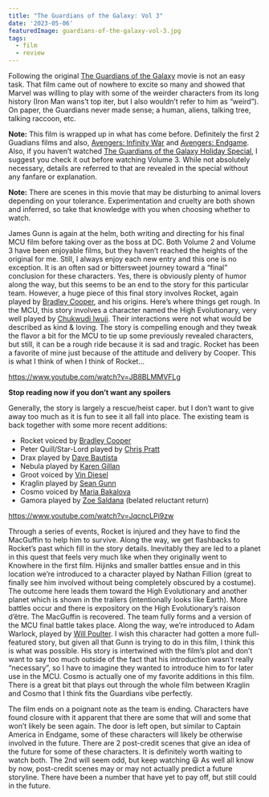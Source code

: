 ```yaml
---
title: "The Guardians of the Galaxy: Vol 3"
date: '2023-05-06'
featuredImage: guardians-of-the-galaxy-vol-3.jpg
tags: 
  - film
  - review
---
```

Following the original [The Guardians of the Galaxy](https://www.imdb.com/title/tt2015381/) movie is not an easy task. That film came out of nowhere to excite so many and showed that Marvel was willing to play with some of the weirder characters from its long history (Iron Man wans’t top iter, but I also wouldn’t refer to him as “weird”). On paper, the Guardians never made sense; a human, aliens, talking tree, talking raccoon, etc.

**Note:** This film is wrapped up in what has come before. Definitely the first 2 Guadians films and also, [Avengers: Infinity War](https://www.imdb.com/title/tt4154756/) and [Avengers: Endgame](https://www.imdb.com/title/tt4154796/). Also, if you haven’t watched [The Guardians of the Galaxy Holiday Special](https://www.imdb.com/title/tt4154796/), I suggest you check it out before watching Volume 3. While not absolutely necessary, details are referred to that are revealed in the special without any fanfare or explanation.

**Note:** There are scenes in this movie that may be disturbing to animal lovers depending on your tolerance. Experimentation and cruelty are both shown and inferred, so take that knowledge with you when choosing whether to watch.

James Gunn is again at the helm, both writing and directing for his final MCU film before taking over as the boss at DC. Both Volume 2 and Volume 3 have been enjoyable films, but they haven’t reached the heights of the original for me. Still, I always enjoy each new entry and this one is no exception. It is an often sad or bittersweet journey toward a “final” conclusion for these characters. Yes, there is obviously plenty of humor along the way, but this seems to be an end to the story for this particular team. However, a huge piece of this final story involves Rocket, again played by [Bradley Cooper](https://www.imdb.com/name/nm0177896/), and his origins. Here’s where things get rough. In the MCU, this story involves a character named the High Evolutionary, very well played by [Chukwudi Iwuji](https://www.imdb.com/name/nm1030244/). Their interactions were not what would be described as kind & loving. The story is compelling enough and they tweak the flavor a bit for the MCU to tie up some previously revealed characters, but still, it can be a rough ride because it is sad and tragic. Rocket has been a favorite of mine just because of the attitude and delivery by Cooper. This is what I think of when I think of Rocket…

https://www.youtube.com/watch?v=JB8BLMMVFLg

**Stop reading now if you don’t want any spoilers**

Generally, the story is largely a rescue/heist caper. but I don’t want to give away too much as it is fun to see it all fall into place. The existing team is back together with some more recent additions:

* Rocket voiced by [Bradley Cooper](https://www.imdb.com/name/nm0177896/)
* Peter Quill/Star-Lord played by [Chris Pratt](https://www.imdb.com/name/nm0695435/)
* Drax played by [Dave Bautista](https://www.imdb.com/name/nm1176985/)
* Nebula played by [Karen Gillan](https://www.imdb.com/name/nm2394794/)
* Groot voiced by [Vin Diesel](https://www.imdb.com/name/nm0004874/)
* Kraglin played by [Sean Gunn](https://www.imdb.com/name/nm0348231/)
* Cosmo voiced by [Maria Bakalova](https://www.imdb.com/name/nm7210025/)
* Gamora played by [Zoe Saldana](https://www.imdb.com/name/nm0757855/) (belated reluctant return)

https://www.youtube.com/watch?v=JqcncLPi9zw

Through a series of events, Rocket is injured and they have to find the MacGuffin to help him to survive. Along the way, we get flashbacks to Rocket’s past which fill in the story details. Inevitably they are led to a planet in this quest that feels very much like when they originally went to Knowhere in the first film. Hijinks and smaller battles ensue and in this location we’re introduced to a character played by Nathan Fillion (great to finally see him involved without being completely obscured by a costume). The outcome here leads them toward the High Evolutionary and another planet which is shown in the trailers (intentionally looks like Earth). More battles occur and there is expository on the High Evolutionary’s raison d’être. The MacGuffin is recovered. The team fully forms and a version of the MCU final battle takes place. Along the way, we’re introduced to Adam Warlock, played by [Will Poulter](https://www.imdb.com/name/nm2401020/). I wish this character had gotten a more full-featured story, but given all that Gunn is trying to do in this film, I think this is what was possible. His story is intertwined with the film’s plot and don’t want to say too much outside of the fact that his introduction wasn’t really “necessary”, so I have to imagine they wanted to introduce him to for later use in the MCU. Cosmo is actually one of my favorite additions in this film. There is a great bit that plays out through the whole film between Kraglin and Cosmo that I think fits the Guardians vibe perfectly.

The film ends on a poignant note as the team is ending. Characters have found closure with it apparent that there are some that will and some that won’t likely be seen again. The door is left open, but similar to Captain America in Endgame, some of these characters will likely be otherwise involved in the future. There are 2 post-credit scenes that give an idea of the future for some of these characters. It is definitely worth waiting to watch both. The 2nd will seem odd, but keep watching 😃 As well all know by now, post-credit scenes may or may not actually predict a future storyline. There have been a number that have yet to pay off, but still could in the future.